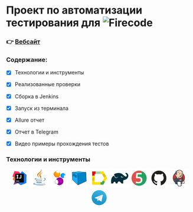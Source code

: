 # Проект по автоматизации тестирования для ![Firecode](https://hhcdn.ru/employer-logo/3065829.jpeg)


### 👉 [Вебсайт](https://firecode.ru/)

### **Содержание:**
- [x] Технологии и инструменты
- [x] Реализованные проверки
- [x] Сборка в Jenkins
- [x] Запуск из терминала
- [x] Allure отчет
- [x] Отчет в Telegram
- [x] Видео примеры прохождения тестов


### **Технологии и инструменты**
<p align="center">
  <img src="src/main/resources/file_to_Readme/Intelij_IDEA.svg" width="50" title="IntelliJ IDEA">
  <img src="src/main/resources/file_to_Readme/Java.svg" width="50" alt="Java">
  <img src="src/main/resources/file_to_Readme/Selenide.svg" width="50" alt="Selenide">
  <img src="src/main/resources/file_to_Readme/Selenoid.svg" width="50" alt="Selenoid">
  <img src="src/main/resources/file_to_Readme/Allure_Report.svg" width="50" alt="Allure Report">
  <img src="src/main/resources/file_to_Readme/Gradle.svg" width="50" alt="Gradle">
  <img src="src/main/resources/file_to_Readme/JUnit5.svg" width="50" alt="JUnit5">
  <img src="src/main/resources/file_to_Readme/GitHub.svg" width="50" alt="GitHub">
  <img src="src/main/resources/file_to_Readme/Jenkins.svg" width="50" alt="Jenkins">
  <img src="src/main/resources/file_to_Readme/Telegram.svg" width="50" alt="Telegram">
</p>


